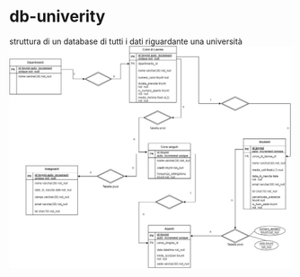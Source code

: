 # db-univerity
struttura di un database di tutti i dati riguardante una università
![database](/db%20univerity%20%20diagramma/db_university.jpg)